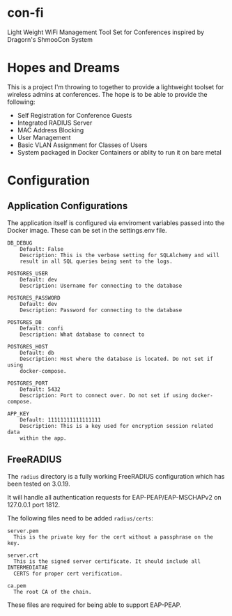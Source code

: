 # con-fi
Light Weight WiFi Management Tool Set for Conferences inspired by Dragorn's ShmooCon System

# Hopes and Dreams
This is a project I'm throwing to together to provide a lightweight toolset
for wireless admins at conferences. The hope is to be able to provide the
following:

 * Self Registration for Conference Guests
 * Integrated RADIUS Server
 * MAC Address Blocking
 * User Management
 * Basic VLAN Assignment for Classes of Users
 * System packaged in Docker Containers or ablity to run it on bare metal

# Configuration
## Application Configurations
The application itself is configured via enviroment variables passed into the
Docker image. These can be set in the settings.env file.

    DB_DEBUG
        Default: False
        Description: This is the verbose setting for SQLAlchemy and will
        result in all SQL queries being sent to the logs.

    POSTGRES_USER
        Default: dev
        Description: Username for connecting to the database

    POSTGRES_PASSWORD
        Default: dev
        Description: Password for connecting to the database

    POSTGRES_DB
        Default: confi
        Description: What database to connect to

    POSTGRES_HOST
        Default: db
        Description: Host where the database is located. Do not set if using
        docker-compose.

    POSTGRES_PORT
        Default: 5432
        Description: Port to connect over. Do not set if using docker-compose.

    APP_KEY
        Default: 11111111111111111
        Description: This is a key used for encryption session related data
        within the app.
## FreeRADIUS
The `radius` directory is a fully working FreeRADIUS configuration which has
been tested on 3.0.19.

It will handle all authentication requests for EAP-PEAP/EAP-MSCHAPv2 on
127.0.0.1 port 1812.

The following files need to be added `radius/certs`:

    server.pem
      This is the private key for the cert without a passphrase on the key.

    server.crt
      This is the signed server certificate. It should include all INTERMEDIATAE
      CERTS for proper cert verification.

    ca.pem
      The root CA of the chain.

These files are required for being able to support EAP-PEAP.

